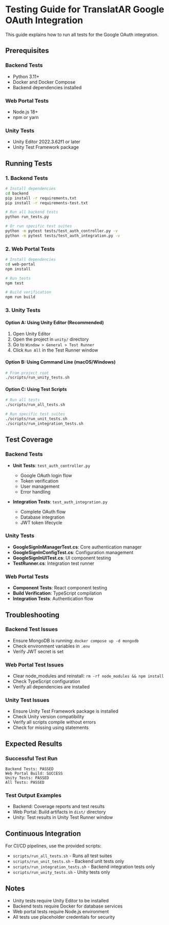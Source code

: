 # Testing Guide for TranslatAR Google OAuth Integration

This guide explains how to run all tests for the Google OAuth integration.

## Prerequisites

### Backend Tests
- Python 3.11+
- Docker and Docker Compose
- Backend dependencies installed

### Web Portal Tests
- Node.js 18+
- npm or yarn

### Unity Tests
- Unity Editor 2022.3.62f1 or later
- Unity Test Framework package

## Running Tests

### 1. Backend Tests

```bash
# Install dependencies
cd backend
pip install -r requirements.txt
pip install -r requirements-test.txt

# Run all backend tests
python run_tests.py

# Or run specific test suites
python -m pytest tests/test_auth_controller.py -v
python -m pytest tests/test_auth_integration.py -v
```

### 2. Web Portal Tests

```bash
# Install dependencies
cd web-portal
npm install

# Run tests
npm test

# Build verification
npm run build
```

### 3. Unity Tests

#### Option A: Using Unity Editor (Recommended)
1. Open Unity Editor
2. Open the project in `unity/` directory
3. Go to `Window > General > Test Runner`
4. Click `Run All` in the Test Runner window

#### Option B: Using Command Line (macOS/Windows)
```bash
# From project root
./scripts/run_unity_tests.sh
```

#### Option C: Using Test Scripts
```bash
# Run all tests
./scripts/run_all_tests.sh

# Run specific test suites
./scripts/run_unit_tests.sh
./scripts/run_integration_tests.sh
```

## Test Coverage

### Backend Tests
- **Unit Tests**: `test_auth_controller.py`
  - Google OAuth login flow
  - Token verification
  - User management
  - Error handling

- **Integration Tests**: `test_auth_integration.py`
  - Complete OAuth flow
  - Database integration
  - JWT token lifecycle

### Unity Tests
- **GoogleSignInManagerTest.cs**: Core authentication manager
- **GoogleSignInConfigTest.cs**: Configuration management
- **GoogleSignInUITest.cs**: UI component testing
- **TestRunner.cs**: Integration test runner

### Web Portal Tests
- **Component Tests**: React component testing
- **Build Verification**: TypeScript compilation
- **Integration Tests**: Authentication flow

## Troubleshooting

### Backend Test Issues
- Ensure MongoDB is running: `docker compose up -d mongodb`
- Check environment variables in `.env`
- Verify JWT secret is set

### Web Portal Test Issues
- Clear node_modules and reinstall: `rm -rf node_modules && npm install`
- Check TypeScript configuration
- Verify all dependencies are installed

### Unity Test Issues
- Ensure Unity Test Framework package is installed
- Check Unity version compatibility
- Verify all scripts compile without errors
- Check for missing using statements

## Expected Results

### Successful Test Run
```
Backend Tests: PASSED
Web Portal Build: SUCCESS
Unity Tests: PASSED
All Tests: PASSED
```

### Test Output Examples
- Backend: Coverage reports and test results
- Web Portal: Build artifacts in `dist/` directory
- Unity: Test results in Unity Test Runner window

## Continuous Integration

For CI/CD pipelines, use the provided scripts:
- `scripts/run_all_tests.sh` - Runs all test suites
- `scripts/run_unit_tests.sh` - Backend unit tests only
- `scripts/run_integration_tests.sh` - Backend integration tests only
- `scripts/run_unity_tests.sh` - Unity tests only

## Notes

- Unity tests require Unity Editor to be installed
- Backend tests require Docker for database services
- Web portal tests require Node.js environment
- All tests use placeholder credentials for security
